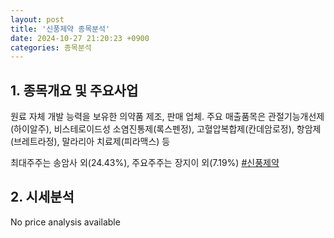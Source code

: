 ```yaml
---
layout: post
title: '신풍제약 종목분석'
date: 2024-10-27 21:20:23 +0900
categories: 종목분석
---
```


## 1. 종목개요 및 주요사업

원료 자체 개발 능력을 보유한 의약품 제조, 판매 업체. 주요 매출품목은 관절기능개선제(하이알주), 비스테로이드성 소염진통제(록스펜정), 고혈압복합제(칸데암로정), 항암제(브레트라정), 말라리아 치료제(피라맥스) 등

최대주주는 송암사 외(24.43%), 주요주주는 장지이 외(7.19%)
[#신풍제약](#)

## 2. 시세분석

No price analysis available
